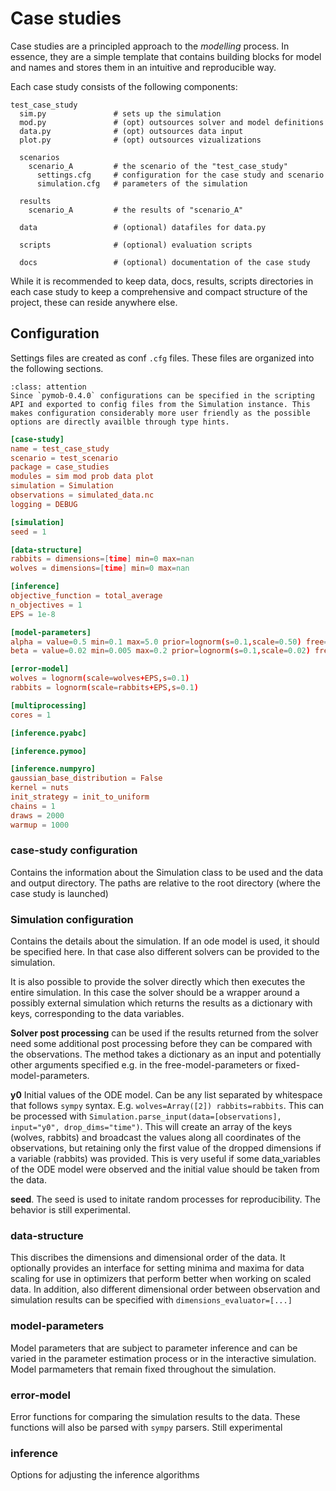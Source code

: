 # Case studies

Case studies are a principled approach to the *modelling* process. In essence, they are a simple template that contains building blocks for model and names and stores them in an intuitive and reproducible way.

Each case study consists of the following components:

```
test_case_study
  sim.py               # sets up the simulation
  mod.py               # (opt) outsources solver and model definitions
  data.py              # (opt) outsources data input
  plot.py              # (opt) outsources vizualizations

  scenarios
    scenario_A         # the scenario of the "test_case_study" 
      settings.cfg     # configuration for the case study and scenario
      simulation.cfg   # parameters of the simulation

  results
    scenario_A         # the results of "scenario_A"

  data                 # (optional) datafiles for data.py

  scripts              # (optional) evaluation scripts

  docs                 # (optional) documentation of the case study
```

While it is recommended to keep data, docs, results, scripts directories in each case study to keep a comprehensive and compact structure of the project, these can reside anywhere else. 

## Configuration


Settings files are created as conf `.cfg` files. These files are organized into the following sections.

```{admonition} Scripting API
:class: attention
Since `pymob-0.4.0` configurations can be specified in the scripting API and exported to config files from the Simulation instance. This makes configuration considerably more user friendly as the possible options are directly availble through type hints.
```

```conf
[case-study]
name = test_case_study
scenario = test_scenario
package = case_studies
modules = sim mod prob data plot
simulation = Simulation
observations = simulated_data.nc
logging = DEBUG

[simulation]
seed = 1

[data-structure]
rabbits = dimensions=[time] min=0 max=nan
wolves = dimensions=[time] min=0 max=nan

[inference]
objective_function = total_average
n_objectives = 1
EPS = 1e-8

[model-parameters]
alpha = value=0.5 min=0.1 max=5.0 prior=lognorm(s=0.1,scale=0.50) free=True
beta = value=0.02 min=0.005 max=0.2 prior=lognorm(s=0.1,scale=0.02) free=True

[error-model]
wolves = lognorm(scale=wolves+EPS,s=0.1)
rabbits = lognorm(scale=rabbits+EPS,s=0.1)

[multiprocessing]
cores = 1

[inference.pyabc]

[inference.pymoo]

[inference.numpyro]
gaussian_base_distribution = False
kernel = nuts
init_strategy = init_to_uniform
chains = 1
draws = 2000
warmup = 1000
```

### case-study configuration

Contains the information about the Simulation class to be used and the data and output directory. The paths are relative to the root directory (where the case study is launched)

### Simulation configuration

Contains the details about the simulation. If an ode model is used, it should be specified here. In that case also different solvers can be provided to the simulation. 

It is also possible to provide the solver directly which then executes the entire simulation. In this case the solver should be a wrapper around a possibly external simulation which returns the results as a dictionary with keys, corresponding to the data variables.

**Solver post processing** can be used if the results returned from the solver need some additional post processing before they can be compared with the observations. The method takes a dictionary as an input and potentially other arguments specified e.g. in the free-model-parameters or fixed-model-parameters. 

**y0** Initial values of the ODE model. Can be any list separated by whitespace that follows `sympy` syntax. E.g. `wolves=Array([2]) rabbits=rabbits`. This can be processed with `Simulation.parse_input(data=[observations], input="y0", drop_dims="time")`. This will create an array of the keys (wolves, rabbits) and broadcast the values along all coordinates of the observations, but retaining only the first value of the dropped dimensions if a variable (rabbits) was provided. This is very useful if some data_variables of the ODE model were observed and the initial value should be taken from the data.

**seed**. The seed is used to initate random processes for reproducibility. The behavior is still experimental.

### data-structure

This discribes the dimensions and dimensional order of the data. It optionally provides an interface for setting minima and maxima for data scaling for use in optimizers that perform better when working on scaled data.
In addition, also different dimensional order between observation and simulation results can be specified  with `dimensions_evaluator=[...]`

### model-parameters

Model parameters that are subject to parameter inference and can be varied in the parameter estimation process or in the interactive simulation. 
Model parmameters that remain fixed throughout the simulation.

### error-model

Error functions for comparing the simulation results to the data. These functions will also be parsed with `sympy` parsers. Still experimental

### inference

Options for adjusting the inference algorithms